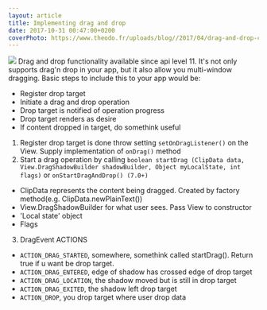 ```yaml
---
layout: article
title: Implementing drag and drop
date: 2017-10-31 00:47:00+0200
coverPhoto: https://www.theodo.fr/uploads/blog//2017/04/drag-and-drop-cover1.png
---
```


![](https://www.theodo.fr/uploads/blog//2017/04/drag-and-drop-cover1.png)
Drag and drop functionality available since api level 11. It's not only supports drag'n drop in your app, but it also allow you multi-window dragging. Basic steps to include this to your app would be:
* Register drop target
* Initiate a drag and drop operation
* Drop target is notified of operation progress  
* Drop target renders as desire
* If content dropped in target, do somethink useful

1. Register drop target is done throw setting ``setOnDragListener()`` on the View. Supply implementation of ``onDrag()`` method  
2. Start a drag operation by calling ``boolean startDrag (ClipData data,
                View.DragShadowBuilder shadowBuilder,
                Object myLocalState,
                int flags)`` or ``onStartDragAndDrop() (7.0+)``  
  * ClipData represents the content being dragged. Created by factory method(e.g. ClipData.newPlainText())
  * View.DragShadowBuilder for what user sees. Pass View to constructor
  * 'Local state' object
  * Flags
3. DragEvent ACTIONS  
  * ``ACTION_DRAG_STARTED``, somewhere, somethink called startDrag(). Return true if u want be drop target.
  * ``ACTION_DRAG_ENTERED``, edge of shadow has crossed edge of drop target
  * ``ACTION_DRAG_LOCATION``, the shadow moved but is still in drop target
  * ``ACTION_DRAG_EXITED``, the shadow left drop target
  * ``ACTION_DROP``, you drop target where user drop data
